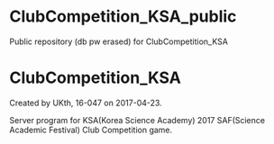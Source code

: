 # ClubCompetition_KSA_public
Public repository (db pw erased) for ClubCompetition_KSA

# ClubCompetition_KSA
Created by UKth, 16-047 on 2017-04-23.

Server program for KSA(Korea Science Academy) 2017 SAF(Science Academic Festival) Club Competition game.
